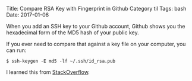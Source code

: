 Title: Compare RSA Key with Fingerprint in Github
Category til
Tags: bash
Date: 2017-01-06

When you add an SSH key to your Github account, Github shows you the hexadecimal form of the MD5 hash of your public key.

If you ever need to compare that against a key file on your computer, you can run:

```
$ ssh-keygen -E md5 -lf ~/.ssh/id_rsa.pub
````

I learned this from [StackOverflow](http://stackoverflow.com/a/32130465/982745).